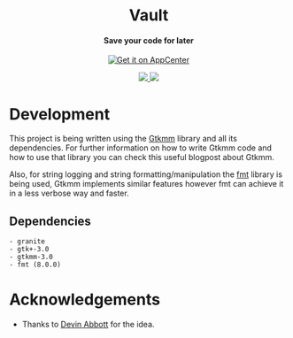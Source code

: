 
<h1 align="center">Vault</h1>
<h4 align="center">Save your code for later</h4>

<p align="center">
  <a href="https://appcenter.elementary.io/com.github.jeysonflores.switcher"><img src="https://appcenter.elementary.io/badge.svg" alt="Get it on AppCenter" /></a>
</p>

<p align="center">
  <a href="https://github.com/JeysonFlores/switcher/blob/main/LICENSE">
    <img src="https://img.shields.io/badge/License-GPL3.0-blue.svg?style=for-the-badge">
  </a>
  <a href="https://github.com/JeysonFlores/switcher/releases">
    <img src="https://img.shields.io/badge/Release-v%200.0-blue.svg?style=for-the-badge">
  </a>
</p>

# Development
  This project is being written using the [Gtkmm](https://www.gtkmm.org/en/) library and all its dependencies. For further information on how to
  write Gtkmm code and how to use that library you can check this useful blogpost about Gtkmm.
  
  Also, for string logging and string formatting/manipulation the [fmt](https://fmt.dev/) library is being used, Gtkmm implements similar features
  however fmt can achieve it in a less verbose way and faster.
## Dependencies
    - granite
    - gtk+-3.0
    - gtkmm-3.0
    - fmt (8.0.0)

# Acknowledgements
   - Thanks to [Devin Abbott](https://github.com/dabbott) for the idea. 
